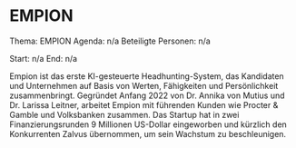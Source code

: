 # EMPION
Thema: EMPION
Agenda: n/a
Beteiligte Personen: n/a

Start: n/a
End: n/a

Empion ist das erste KI-gesteuerte Headhunting-System, das Kandidaten und Unternehmen auf Basis von Werten, Fähigkeiten und Persönlichkeit zusammenbringt. Gegründet Anfang 2022 von Dr. Annika von Mutius und Dr. Larissa Leitner, arbeitet Empion mit führenden Kunden wie Procter & Gamble und Volksbanken zusammen. Das Startup hat in zwei Finanzierungsrunden 9 Millionen US-Dollar eingeworben und kürzlich den Konkurrenten Zalvus übernommen, um sein Wachstum zu beschleunigen.

